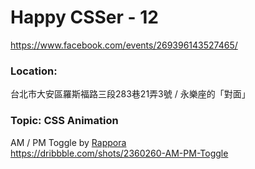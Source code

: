 # Happy CSSer - 12

https://www.facebook.com/events/269396143527465/

### Location:  
台北市大安區羅斯福路三段283巷21弄3號 / 永樂座的「對面」

### Topic: CSS Animation

AM / PM Toggle by [Rappora](https://dribbble.com/Rappora)  
https://dribbble.com/shots/2360260-AM-PM-Toggle